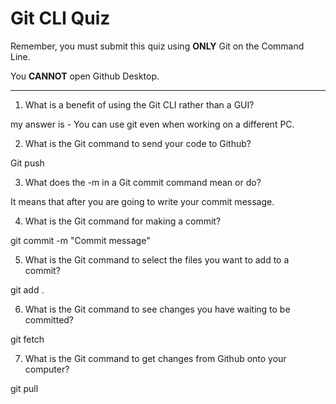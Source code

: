 # Git CLI Quiz

Remember, you must submit this quiz using **ONLY** Git on the Command Line.

You **CANNOT** open Github Desktop.

---

1. What is a benefit of using the Git CLI rather than a GUI?

<!-- Write your answer here -->

my answer is - You can use git even when working on a different PC.

2. What is the Git command to send your code to Github?

<!-- Write your answer here -->

Git push

3. What does the -m in a Git commit command mean or do?

<!-- Write your answer here -->

It means that after you are going to write your commit message.

4. What is the Git command for making a commit?

<!-- Write your answer here -->

git commit -m "Commit message"

5. What is the Git command to select the files you want to add to a commit?

<!-- Write your answer here -->

git add .

6. What is the Git command to see changes you have waiting to be committed?

<!-- Write your answer here -->

git fetch

7. What is the Git command to get changes from Github onto your computer?

<!-- Write your answer here -->

git pull
